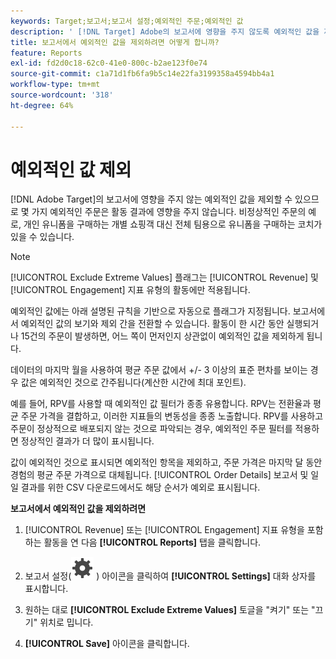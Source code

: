 ```yaml
---
keywords: Target;보고서;보고서 설정;예외적인 주문;예외적인 값
description: ' [!DNL Target] Adobe의 보고서에 영향을 주지 않도록 예외적인 값을 제외하여 활동 결과에 영향을 주지 않도록 하는 방법에 대해 알아봅니다.'
title: 보고서에서 예외적인 값을 제외하려면 어떻게 합니까?
feature: Reports
exl-id: fd2d0c18-62c0-41e0-800c-b2ae123f0e74
source-git-commit: c1a71d1fb6fa9b5c14e22fa3199358a4594bb4a1
workflow-type: tm+mt
source-wordcount: '318'
ht-degree: 64%

---
```


# 예외적인 값 제외

[!DNL Adobe Target]의 보고서에 영향을 주지 않는 예외적인 값을 제외할 수 있으므로 몇 가지 예외적인 주문은 활동 결과에 영향을 주지 않습니다. 비정상적인 주문의 예로, 개인 유니폼을 구매하는 개별 쇼핑객 대신 전체 팀용으로 유니폼을 구매하는 코치가 있을 수 있습니다.

>[!NOTE]
>
>[!UICONTROL Exclude Extreme Values] 플래그는 [!UICONTROL Revenue] 및 [!UICONTROL Engagement] 지표 유형의 활동에만 적용됩니다.

예외적인 값에는 아래 설명된 규칙을 기반으로 자동으로 플래그가 지정됩니다. 보고서에서 예외적인 값의 보기와 제외 간을 전환할 수 있습니다. 활동이 한 시간 동안 실행되거나 15건의 주문이 발생하면, 어느 쪽이 먼저인지 상관없이 예외적인 값을 제외하게 됩니다.

데이터의 마지막 월을 사용하여 평균 주문 값에서 +/- 3 이상의 표준 편차를 보이는 경우 값은 예외적인 것으로 간주됩니다(계산한 시간에 최대 포인트).

예를 들어, RPV를 사용할 때 예외적인 값 필터가 종종 유용합니다. RPV는 전환율과 평균 주문 가격을 결합하고, 이러한 지표들의 변동성을 종종 노출합니다. RPV를 사용하고 주문이 정상적으로 배포되지 않는 것으로 파악되는 경우, 예외적인 주문 필터를 적용하면 정상적인 결과가 더 많이 표시됩니다.

값이 예외적인 것으로 표시되면 예외적인 항목을 제외하고, 주문 가격은 마지막 달 동안 경험의 평균 주문 가격으로 대체됩니다. [!UICONTROL Order Details] 보고서 및 일일 결과를 위한 CSV 다운로드에서도 해당 순서가 예외로 표시됩니다.

**보고서에서 예외적인 값을 제외하려면**

1. [!UICONTROL Revenue] 또는 [!UICONTROL Engagement] 지표 유형을 포함하는 활동을 연 다음 **[!UICONTROL Reports]** 탭을 클릭합니다.
1. 보고서 설정(![보고서 설정 아이콘](/help/main/assets/icons/Setting.svg) ) 아이콘을 클릭하여 **[!UICONTROL Settings]** 대화 상자를 표시합니다.

1. 원하는 대로 **[!UICONTROL Exclude Extreme Values]** 토글을 &quot;켜기&quot; 또는 &quot;끄기&quot; 위치로 밉니다.
1. **[!UICONTROL Save]** 아이콘을 클릭합니다.
